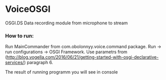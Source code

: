 # VoiceOSGI
OSGI.DS Data recording module from microphone to stream

### How to run: 
Run MainCommander from com.obolonnyy.voice.command package. Run -> run configurations -> OSGI Framework. Use parametrs from (http://blog.vogella.com/2016/06/21/getting-started-with-osgi-declarative-services/) paragraph 6.

The result of running programm you will see in console
